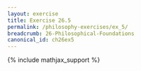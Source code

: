 ```yaml
---
layout: exercise
title: Exercise 26.5
permalink: /philosophy-exercises/ex_5/
breadcrumb: 26-Philosophical-Foundations
canonical_id: ch26ex5
---
```


{% include mathjax_support %}
